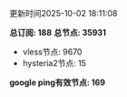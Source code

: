 更新时间2025-10-02 18:11:08

**总订阅: 188**
**总节点: 35931**
- vless节点: 9670
- hysteria2节点: 15

**google ping有效节点: 169**
